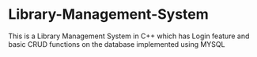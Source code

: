 # Library-Management-System
This is a Library Management System in C++ which has Login feature and basic CRUD functions on the database implemented using MYSQL 
